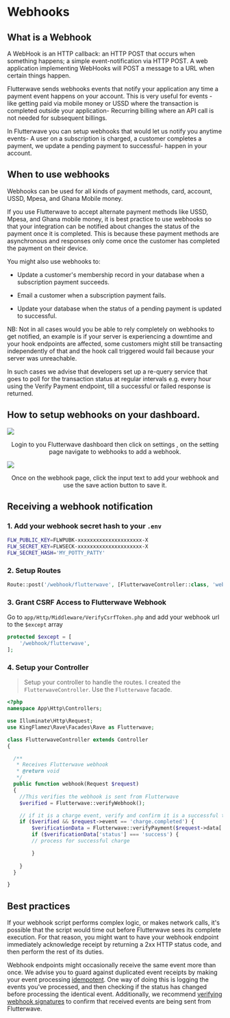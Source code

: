 # Webhooks

## What is a Webhook

A WebHook is an HTTP callback: an HTTP POST that occurs when something happens; a simple event-notification via HTTP POST. A web application implementing WebHooks will POST a message to a URL when certain things happen.

Flutterwave sends webhooks events that notify your application any time a payment event happens on your account. This is very useful for events - like getting paid via mobile money or USSD where the transaction is completed outside your application- Recurring billing where an API call is not needed for subsequent billings.

In Flutterwave you can setup webhooks that would let us notify you anytime events- A user on a subscription is charged, a customer completes a payment, we update a pending payment to successful- happen in your account.

## When to use webhooks

Webhooks can be used for all kinds of payment methods, card, account, USSD, Mpesa, and Ghana Mobile money.

If you use Flutterwave to accept alternate payment methods like USSD, Mpesa, and Ghana mobile money, it is best practice to use webhooks so that your integration can be notified about changes the status of the payment once it is completed. This is because these payment methods are asynchronous and responses only come once the customer has completed the payment on their device.

You might also use webhooks to:

-   Update a customer's membership record in your database when a subscription payment succeeds.

-   Email a customer when a subscription payment fails.

-   Update your database when the status of a pending payment is updated to successful.

NB: Not in all cases would you be able to rely completely on webhooks to get notified, an example is if your server is experiencing a downtime and your hook endpoints are affected, some customers might still be transacting independently of that and the hook call triggered would fail because your server was unreachable.

In such cases we advise that developers set up a re-query service that goes to poll for the transaction status at regular intervals e.g. every hour using the Verify Payment endpoint, till a successful or failed response is returned.

## How to setup webhooks on your dashboard.

<img src="https://files.readme.io/6fc5add-Screenshot_2018-01-19_11.45.24.png" style="margin: 0 auto;" >

<p style="text-align: center">Login to you Flutterwave dashboard then click on settings , on the setting page navigate to webhooks to add a webhook.</p>

<img src="https://files.readme.io/6bda58d-Screenshot_2018-04-07_16.24.27.png" style="margin: 0 auto;" >

<p style="text-align: center">Once on the webhook page, click the input text to add your webhook and use the save action button to save it.</p>

## Receiving a webhook notification

### 1. Add your webhook secret hash to your `.env`

```bash
FLW_PUBLIC_KEY=FLWPUBK-xxxxxxxxxxxxxxxxxxxxx-X
FLW_SECRET_KEY=FLWSECK-xxxxxxxxxxxxxxxxxxxxx-X
FLW_SECRET_HASH='MY_POTTY_PATTY'
```

### 2. Setup Routes

```php
Route::post('/webhook/flutterwave', [FlutterwaveController::class, 'webhook'])->name('webhook');
```

### 3. Grant CSRF Access to Flutterwave Webhook

Go to `app/Http/Middleware/VerifyCsrfToken.php` and add your webhook url to the `$except` array

```php
protected $except = [
    '/webhook/flutterwave',
];
```

### 4. Setup your Controller

> Setup your controller to handle the routes. I created the `FlutterwaveController`. Use the `Flutterwave`
> facade.

```php
<?php
namespace App\Http\Controllers;

use Illuminate\Http\Request;
use KingFlamez\Rave\Facades\Rave as Flutterwave;

class FlutterwaveController extends Controller
{

  /**
   * Receives Flutterwave webhook
   * @return void
   */
  public function webhook(Request $request)
  {
    //This verifies the webhook is sent from Flutterwave
    $verified = Flutterwave::verifyWebhook();

    // if it is a charge event, verify and confirm it is a successful transaction
    if ($verified && $request->event == 'charge.completed') {
        $verificationData = Flutterwave::verifyPayment($request->data['id']);
        if ($verificationData['status'] === 'success') {
        // process for successful charge

        }
        
    }
  }

}

```

## Best practices

If your webhook script performs complex logic, or makes network calls, it's possible that the script would time out before Flutterwave sees its complete execution. For that reason, you might want to have your webhook endpoint immediately acknowledge receipt by returning a 2xx HTTP status code, and then perform the rest of its duties.

Webhook endpoints might occasionally receive the same event more than once. We advise you to guard against duplicated event receipts by making your event processing [idempotent](https://en.wikipedia.org/wiki/Idempotence). One way of doing this is logging the events you've processed, and then checking if the status has changed before processing the identical event. Additionally, we recommend [verifying webhook signatures](/verify-payment.html) to confirm that received events are being sent from Flutterwave.
